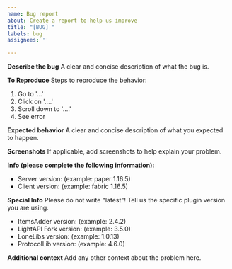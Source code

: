 ```yaml
---
name: Bug report
about: Create a report to help us improve
title: "[BUG] "
labels: bug
assignees: ''

---
```


**Describe the bug**
A clear and concise description of what the bug is.

**To Reproduce**
Steps to reproduce the behavior:
1. Go to '...'
2. Click on '....'
3. Scroll down to '....'
4. See error

**Expected behavior**
A clear and concise description of what you expected to happen.

**Screenshots**
If applicable, add screenshots to help explain your problem.

**Info (please complete the following information):**
 - Server version: (example: paper 1.16.5)
 - Client version: (example: fabric 1.16.5)

**Special Info**
Please do not write "latest"! Tell us the specific plugin version you are using.
 - ItemsAdder version: (example: 2.4.2)
 - LightAPI Fork version: (example: 3.5.0)
 - LoneLibs version: (example: 1.0.13)
 - ProtocolLib version: (example: 4.6.0)

**Additional context**
Add any other context about the problem here.
